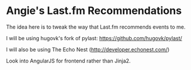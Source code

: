 Angie's Last.fm Recommendations
======================

The idea here is to tweak the way that Last.fm recommends events to me.

I will be using hugovk's fork of pylast: https://github.com/hugovk/pylast/

I will also be using The Echo Nest (http://developer.echonest.com/)

Look into AngularJS for frontend rather than Jinja2.